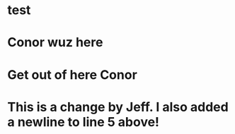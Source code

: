 # test

# Conor wuz here

# Get out of here Conor

# This is a change by Jeff. I also added a newline to line 5 above!
